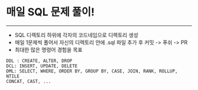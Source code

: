 # 매일 SQL 문제 풀이!

---

- SQL 디렉토리 하위에 각자의 코드네임으로 디렉토리 생성
- 매일 1문제씩 풀어서 자신의 디렉토리 안에 .sql 파일 추가 후 커밋 -> 푸쉬 -> PR
- 최대한 많은 명령어 경험을 목표

```
DDL : CREATE, ALTER, DROP
DCL: INSERT, UPDATE, DELETE
DML: SELECT, WHERE, ORDER BY, GROUP BY, CASE, JOIN, RANK, ROLLUP, NTILE
CONCAT, CAST, ...
```
